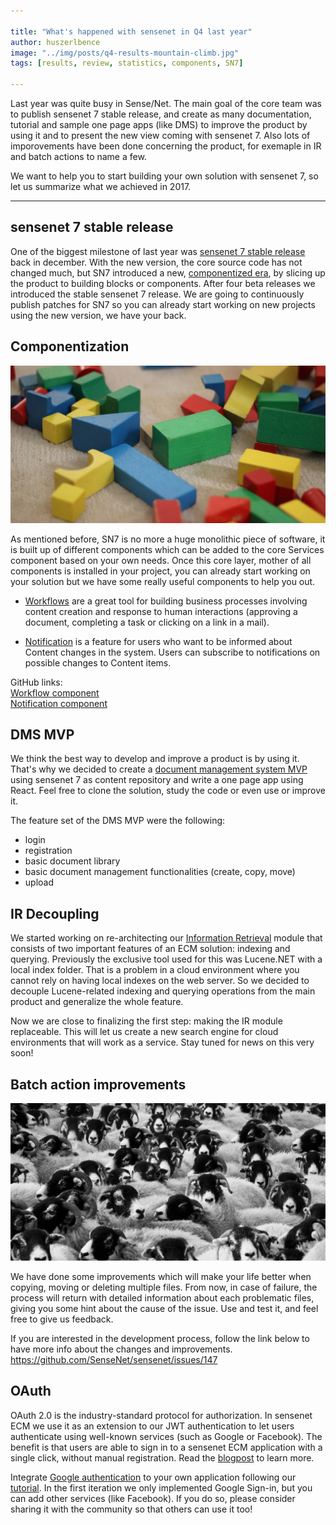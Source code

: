 ```yaml
---

title: "What's happened with sensenet in Q4 last year"
author: huszerlbence
image: "../img/posts/q4-results-mountain-climb.jpg"
tags: [results, review, statistics, components, SN7]

---
```


Last year was quite busy in Sense/Net. The main goal of the core team was to publish sensenet 7 stable release, and create as many documentation, tutorial and sample one page apps (like DMS) to improve the product by using it and to present the new view coming with sensenet 7.
Also lots of imporovements have been done concerning the product, for exemaple in IR and batch actions to name a few.

We want to help you to start building your own solution with sensenet 7, so let us summarize what we achieved in 2017.

---

## sensenet 7 stable release

One of the biggest milestone of last year was [sensenet 7 stable release](https://community.sensenet.com/blog/2017/12/06/release-7.0-stable) back in december. With the new version, the core source code has not changed much, but SN7 introduced a new, [componentized era](https://community.sensenet.com/blog/2017/09/27/new-sn7-components), by slicing up the product to building blocks or components.
After four beta releases we introduced the stable sensenet 7 release. We are going to continuously publish patches for SN7 so you can already start working on new projects using the new version, we have your back.


## Componentization
![Componentization](/img/posts/componentization-wooden-toy.jpg "Componentization")

As mentioned before, SN7 is no more a huge monolithic piece of software, it is built up of different components which can be added to the core Services component based on your own needs.
Once this core layer, mother of all components is installed in your project, you can already start working on your solution but we have some really useful components to help you out.

- [Workflows](https://github.com/sensenet/sensenet/issues/76) are a great tool for building business processes involving content creation and response to human interactions (approving a document, completing a task or clicking on a link in a mail).

- [Notification](https://github.com/sensenet/sensenet/issues/77) is a feature for users who want to be informed about Content changes in the system. Users can subscribe to notifications on possible changes to Content items.

GitHub links:  
[Workflow component](https://github.com/SenseNet/sn-workflow)  
[Notification component](https://github.com/SenseNet/sn-notification)


## DMS MVP

We think the best way to develop and improve a product is by using it.
That's why we decided to create a [document management system MVP](https://github.com/SenseNet/sn-dms-demo) using sensenet 7 as content repository and write a one page app using React. Feel free to clone the solution, study the code or even use or improve it.

The feature set of the DMS MVP were the following:
- login
- registration
- basic document library
- basic document management functionalities (create, copy, move)
- upload


## IR Decoupling

We started working on re-architecting our [Information Retrieval](https://github.com/SenseNet/sensenet/issues/125) module that consists of two important features of an ECM solution: indexing and querying. Previously the exclusive tool used for this was Lucene.NET with a local index folder. That is a problem in a cloud environment where you cannot rely on having local indexes on the web server. So we decided to decouple Lucene-related indexing and querying operations from the main product and generalize the whole feature.

Now we are close to finalizing the first step: making the IR module replaceable. This will let us create a new search engine for cloud environments that will work as a service. Stay tuned for news on this very soon!


## Batch action improvements
![Batch action improvements](/img/posts/batch-action-flock.jpg "Batch action improvements")

We have done some improvements which will make your life better when copying, moving or deleting multiple files. From now, in case of failure, the process will return with detailed information about each problematic files, giving you some hint about the cause of the issue.
Use and test it, and feel free to give us feedback.

If you are interested in the development process, follow the link below to have more info about the changes and improvements.
https://github.com/SenseNet/sensenet/issues/147


## OAuth

OAuth 2.0 is the industry-standard protocol for authorization. In sensenet ECM we use it as an extension to our JWT authentication to let users authenticate using well-known services (such as Google or Facebook). The benefit is that users are able to sign in to a sensenet ECM application with a single click, without manual registration. Read the [blogpost](https://community.sensenet.com/blog/2017/12/20/first-oauth-implementation) to learn more.

Integrate [Google authentication]((https://github.com/SenseNet/sn-oauth-google)) to your own application following our [tutorial](https://github.com/SenseNet/sn-client-auth-google).
In the first iteration we only implemented Google Sign-in, but you can add other services (like Facebook). If you do so, please consider sharing it with the community so that others can use it too!
